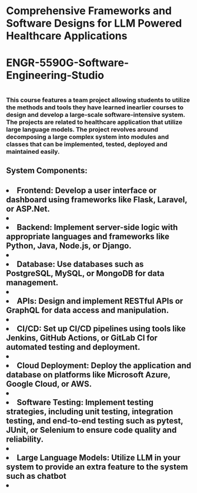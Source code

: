 <h1> Comprehensive Frameworks and Software Designs for LLM Powered Healthcare Applications <h1>
<h1> ENGR-5590G-Software-Engineering-Studio <h1>

<h3> This course features a team project allowing students to utilize the methods and tools they have learned inearlier courses to design and develop a large-scale software-intensive system. The projects are related to healthcare application that utilize large language models. The project revolves around decomposing a large complex system into modules and classes that can be implemented, tested, deployed and maintained easily. <h3>

<h2> System Components: <h2> 
<li> Frontend: Develop a user interface or dashboard using frameworks like Flask,
Laravel, or ASP.Net. <li>
<li> Backend: Implement server-side logic with appropriate languages and frameworks like
Python, Java, Node.js, or Django. <li>
<li> Database: Use databases such as PostgreSQL, MySQL, or MongoDB for data
management.<li>
<li> APIs: Design and implement RESTful APIs or GraphQL for data access and
manipulation. <li>
<li> CI/CD: Set up CI/CD pipelines using tools like Jenkins, GitHub Actions, or GitLab CI
for automated testing and deployment. <li>
<li> Cloud Deployment: Deploy the application and database on platforms like Microsoft
Azure, Google Cloud, or AWS. <li>
<li> Software Testing: Implement testing strategies, including unit testing, integration
testing, and end-to-end testing such as pytest, JUnit, or Selenium to ensure code quality
and reliability. <li>
<li> Large Language Models: Utilize LLM in your system to provide an extra feature to the system such as chatbot <li>
